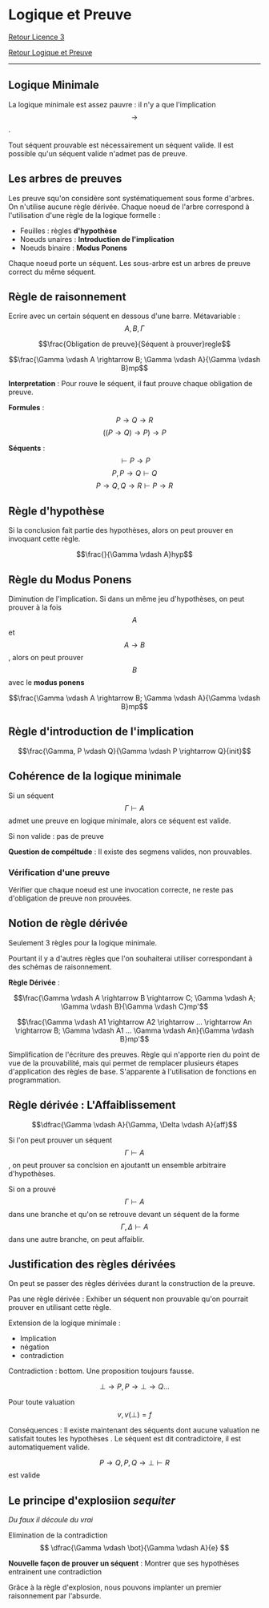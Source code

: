 # Logique et Preuve


[Retour Licence 3](https://mcheungsen.github.io/cours/ "Licence 3")

[Retour Logique et Preuve](index.md)

---

## Logique Minimale
La logique minimale est assez pauvre : il n'y a que l'implication $$\rightarrow$$.

Tout séquent prouvable est nécessairement un séquent valide. 
Il est possible qu'un séquent valide n'admet pas de preuve.

## Les arbres de preuves
Les preuve squ'on considère sont systématiquement sous forme d'arbres. On n'utilise aucune règle dérivée.
Chaque noeud de l'arbre correspond à l'utilisation d'une règle de la logique formelle :
- Feuilles : règles **d'hypothèse**
- Noeuds unaires : **Introduction de l'implication**
- Noeuds binaire : **Modus Ponens**

Chaque noeud porte un séquent. Les sous-arbre est un arbres de preuve correct du même séquent.

## Règle de raisonnement
Ecrire avec un certain séquent en dessous d'une barre. Métavariable : $$A, B, \Gamma$$

$$\frac{Obligation de preuve}{Séquent à prouver}regle$$

$$\frac{\Gamma \vdash A \rightarrow B; \Gamma \vdash A}{\Gamma \vdash B}mp$$

**Interpretation** : Pour rouve le séquent, il faut prouve chaque obligation de preuve.

**Formules** : $$P \rightarrow Q \rightarrow R$$
$$((P \rightarrow Q) \rightarrow P) \rightarrow P$$

**Séquents** : $$\vdash P \rightarrow P$$
$$P, P\rightarrow Q \vdash Q$$
$$P \rightarrow Q, Q \rightarrow R \vdash P \rightarrow R$$

## Règle d'hypothèse
Si la conclusion fait partie des hypothèses, alors on peut prouver en invoquant cette règle.

$$\frac{}{\Gamma \vdash A}hyp$$

## Règle du Modus Ponens
Diminution de l'implication. Si dans un même jeu d'hypothèses, on peut prouver à la fois $$A$$ et $$A \rightarrow B$$, alors on peut prouver $$B$$ avec le **modus ponens**

$$\frac{\Gamma \vdash A \rightarrow B; \Gamma \vdash A}{\Gamma \vdash B}mp$$

## Règle d'introduction de l'implication

$$\frac{\Gamma, P \vdash Q}{\Gamma \vdash P \rightarrow Q}{init}$$

## Cohérence de la logique minimale
Si un séquent $$\Gamma \vdash A$$ admet une preuve en logique minimale, alors ce séquent est valide.

Si non valide : pas de preuve

**Question de compéltude** : Il existe des segmens valides, non prouvables.

### Vérification d'une preuve
Vérifier que chaque noeud est une invocation correcte, ne reste pas d'obligation de preuve non prouvées.

## Notion de règle dérivée
Seulement 3 règles pour la logique minimale.

Pourtant il y a d'autres règles que l'on souhaiterai utiliser correspondant à des schémas de raisonnement.

**Règle Dérivée** :

$$\frac{\Gamma \vdash A \rightarrow B \rightarrow C; \Gamma \vdash A; \Gamma \vdash B}{\Gamma \vdash C}mp'$$

$$\frac{\Gamma \vdash A1 \rightarrow A2 \rightarrow ... \rightarrow An \rightarrow B; \Gamma \vdash A1 ... \Gamma \vdash An}{\Gamma \vdash B}mp'$$

Simplification de l'écriture des preuves. Règle qui n'apporte rien du point de vue de la prouvabilité, mais qui permet de remplacer plusieurs étapes d'application des règles de base. S'apparente à l'utilisation de fonctions en programmation.

## Règle dérivée : L'Affaiblissement
$$\dfrac{\Gamma \vdash A}{\Gamma, \Delta \vdash A}{aff}$$

Si l'on peut prouver un séquent $$\Gamma \vdash A$$, on peut prouver sa conclsion en ajoutantt un ensemble arbitraire d'hypothèses.

Si on a prouvé $$\Gamma \vdash A$$ dans une branche et qu'on se retrouve devant un séquent de la forme $$\Gamma, \Delta \vdash A$$ dans une autre branche, on peut affaiblir.

## Justification des règles dérivées
On peut se passer des règles dérivées durant la construction de la preuve.

Pas une règle dérivée : Exhiber un séquent non prouvable qu'on pourrait prouver en utilisant cette règle.

Extension de la logique minimale :
- Implication
- négation
- contradiction

Contradiction : bottom. Une proposition toujours fausse.

$$\bot \rightarrow P, P \rightarrow \bot \rightarrow Q ...$$

Pour toute valuation $$v, v(\bot) = f$$

Conséquences : Il existe maintenant des séquents dont aucune valuation ne satisfait toutes les hypothèses
. Le séquent est dit contradictoire, il est automatiquement valide.

$$P \rightarrow Q, P, Q \rightarrow \bot \vdash R $$ 
est valide

## Le principe d'explosiion *sequiter*
*Du faux il découle du vrai*

Elimination de la contradiction
$$ \dfrac{\Gamma \vdash \bot}{\Gamma \vdash A}{e} $$

**Nouvelle façon de prouver un séquent** : Montrer que ses hypothèses entrainent une contradiction

Grâce à la règle d'explosion, nous pouvons implanter un premier raisonnement par l'absurde.



<script src="https://polyfill.io/v3/polyfill.min.js?features=es6"></script>
<script id="MathJax-script" async src="https://cdn.jsdelivr.net/npm/mathjax@3/es5/tex-mml-chtml.js"></script>